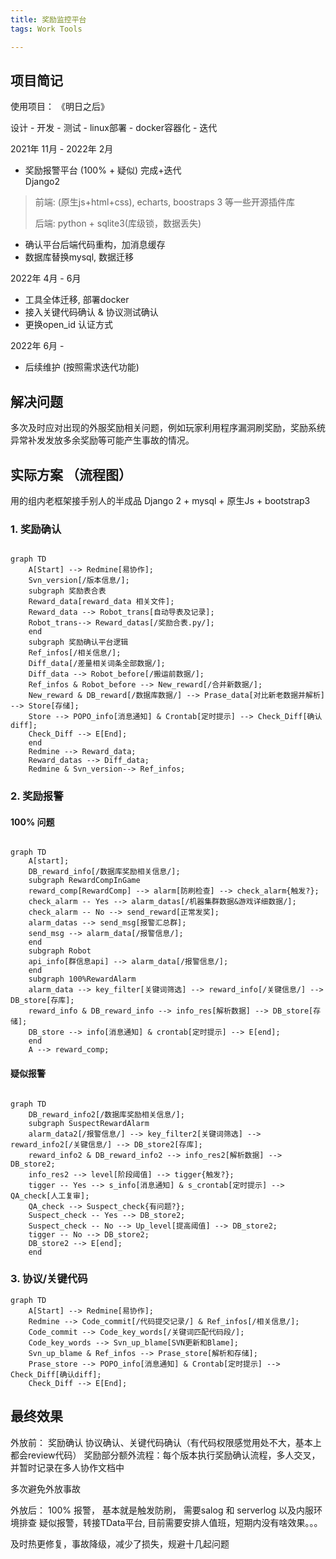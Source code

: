 ```yaml
---
title: 奖励监控平台
tags: Work Tools

---
```

## 项目简记

使用项目： 《明日之后》

设计 - 开发 - 测试 - linux部署 - docker容器化 - 迭代

2021年 11月 - 2022年 2月  
- 奖励报警平台 (100% + 疑似) 完成+迭代  
Django2
>  前端:  (原生js+html+css),  echarts, boostraps 3 等一些开源插件库
> 
>  后端: python + sqlite3(库级锁，数据丢失)
- 确认平台后端代码重构，加消息缓存
- 数据库替换mysql, 数据迁移

2022年 4月 - 6月
- 工具全体迁移, 部署docker
- 接入关键代码确认 & 协议测试确认
- 更换open_id 认证方式

2022年 6月 - 
- 后续维护 (按照需求迭代功能)


## 解决问题

多次及时应对出现的外服奖励相关问题，例如玩家利用程序漏洞刷奖励，奖励系统异常补发发放多余奖励等可能产生事故的情况。

## 实际方案 （流程图）

用的组内老框架接手别人的半成品
Django 2 + mysql + 原生Js + bootstrap3


### 1. 奖励确认

``` mermaid

graph TD
    A[Start] --> Redmine[易协作];
    Svn_version[/版本信息/];
    subgraph 奖励表合表
    Reward_data[reward_data 相关文件];
    Reward_data --> Robot_trans[自动导表及记录];
    Robot_trans--> Reward_datas[/奖励合表.py/]; 
    end
    subgraph 奖励确认平台逻辑
    Ref_infos[/相关信息/];
    Diff_data[/差量相关词条全部数据/];
    Diff_data --> Robot_before[/搬运前数据/];
    Ref_infos & Robot_before --> New_reward[/合并新数据/];
    New_reward & DB_reward[/数据库数据/] --> Prase_data[对比新老数据并解析] --> Store[存储];
    Store --> POPO_info[消息通知] & Crontab[定时提示] --> Check_Diff[确认diff];
    Check_Diff --> E[End];
    end
    Redmine --> Reward_data;
    Reward_datas --> Diff_data;
    Redmine & Svn_version--> Ref_infos;
```


### 2. 奖励报警


#### 100% 问题

``` mermaid

graph TD
    A[start];
    DB_reward_info[/数据库奖励相关信息/];
    subgraph RewardCompInGame
    reward_comp[RewardComp] --> alarm[防刷检查] --> check_alarm{触发?};
    check_alarm -- Yes --> alarm_datas[/机器集群数据&游戏详细数据/];
    check_alarm -- No --> send_reward[正常发奖];
    alarm_datas --> send_msg[报警汇总群];
    send_msg --> alarm_data[/报警信息/];
    end
    subgraph Robot
    api_info[群信息api] --> alarm_data[/报警信息/];
    end
    subgraph 100%RewardAlarm
    alarm_data --> key_filter[关键词筛选] --> reward_info[/关键信息/] --> DB_store[存库];
    reward_info & DB_reward_info --> info_res[解析数据] --> DB_store[存储];
    DB_store --> info[消息通知] & crontab[定时提示] --> E[end];
    end
    A --> reward_comp;
```


#### 疑似报警

``` mermaid

graph TD
    DB_reward_info2[/数据库奖励相关信息/];
    subgraph SuspectRewardAlarm
    alarm_data2[/报警信息/] --> key_filter2[关键词筛选] --> reward_info2[/关键信息/] --> DB_store2[存库];
    reward_info2 & DB_reward_info2 --> info_res2[解析数据] --> DB_store2;
    info_res2 --> level[阶段阈值] --> tigger{触发?};
    tigger -- Yes --> s_info[消息通知] & s_crontab[定时提示] --> QA_check[人工复审];
    QA_check --> Suspect_check{有问题?};
    Suspect_check -- Yes --> DB_store2;
    Suspect_check -- No --> Up_level[提高阈值] --> DB_store2;
    tigger -- No --> DB_store2; 
    DB_store2 --> E[end];
    end    
```


### 3. 协议/关键代码




``` mermaid
graph TD
    A[Start] --> Redmine[易协作];
    Redmine --> Code_commit[/代码提交记录/] & Ref_infos[/相关信息/];
    Code_commit --> Code_key_words[/关键词匹配代码段/];
    Code_key_words --> Svn_up_blame[SVN更新和Blame];
    Svn_up_blame & Ref_infos --> Prase_store[解析和存储];
    Prase_store --> POPO_info[消息通知] & Crontab[定时提示] --> Check_Diff[确认diff];
    Check_Diff --> E[End];
```



## 最终效果

外放前：
    奖励确认
    协议确认、关键代码确认（有代码权限感觉用处不大，基本上都会review代码）
    奖励部分额外流程：每个版本执行奖励确认流程，多人交叉，并暂时记录在多人协作文档中

多次避免外放事故

外放后：
    100% 报警， 基本就是触发防刷， 需要salog 和 serverlog 以及内服环境排查
     疑似报警，转接TData平台, 目前需要安排人值班，短期内没有啥效果。。。

及时热更修复，事故降级，减少了损失，规避十几起问题
